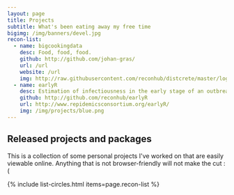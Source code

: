 ```yaml
---
layout: page
title: Projects
subtitle: What's been eating away my free time
bigimg: /img/banners/devel.jpg
recon-list:
  - name: bigcookingdata
    desc: Food, food, food.
    github: http://github.com/johan-gras/
    url: /url
    website: /url
    img: http://raw.githubusercontent.com/reconhub/distcrete/master/logo/logo.png
  - name: earlyR
    desc: Estimation of infectiousness in the early stage of an outbreak
    github: http://github.com/reconhub/earlyR
    url: http://www.repidemicsconsortium.org/earlyR/
    img: /img/projects/blue.png
---
```





## Released projects and packages
This is a collection of some personal projects I've worked on that are easily viewable online. Anything that is not browser-friendly will not make the cut :( 

{% include list-circles.html items=page.recon-list %}
